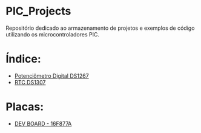 # PIC_Projects
Repositório dedicado ao armazenamento de projetos e exemplos de código utilizando os microcontroladores PIC.

# Índice:

- [Potenciômetro Digital DS1267](POT_DIG_DS1267)
- [RTC DS1307](RTC_DS1307)

# Placas:
- [DEV BOARD - 16F877A](DEV_BOARD_16F877A)
